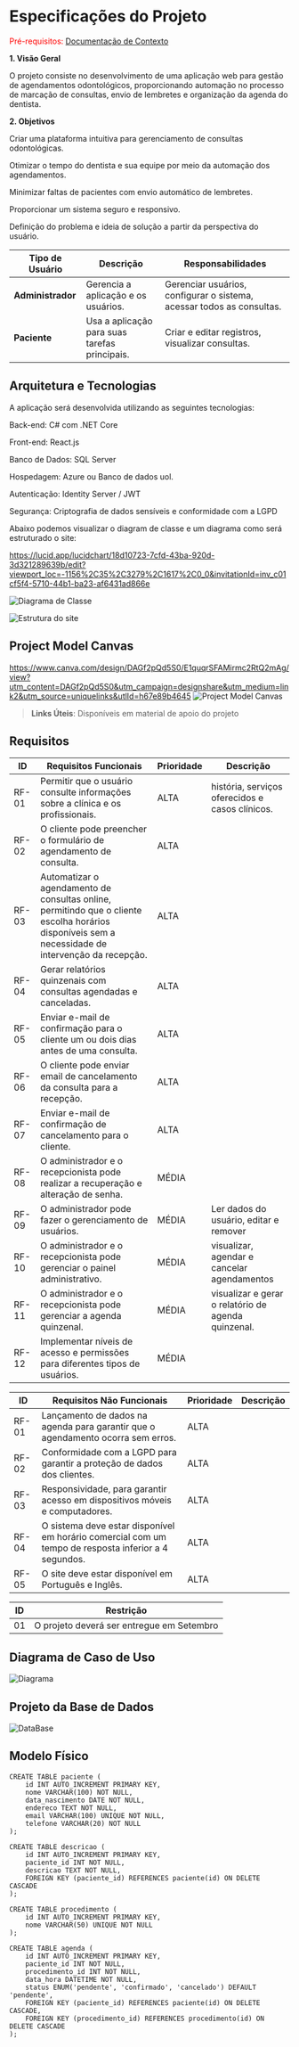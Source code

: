 # Especificações do Projeto

<span style="color:red">Pré-requisitos: <a href="01-Documentação de Contexto.md"> Documentação de Contexto</a></span>

**1. Visão Geral**

O projeto consiste no desenvolvimento de uma aplicação web para gestão de agendamentos odontológicos, proporcionando automação no processo de marcação de consultas, envio de lembretes e organização da agenda do dentista.

**2. Objetivos**

Criar uma plataforma intuitiva para gerenciamento de consultas odontológicas.

Otimizar o tempo do dentista e sua equipe por meio da automação dos agendamentos.

Minimizar faltas de pacientes com envio automático de lembretes.

Proporcionar um sistema seguro e responsivo.

Definição do problema e ideia de solução a partir da perspectiva do usuário. 


| Tipo de Usuário   | Descrição | Responsabilidades |
|------------------|-----------|------------------|
| **Administrador** | Gerencia a aplicação e os usuários. | Gerenciar usuários, configurar o sistema, acessar todos as consultas. |
| **Paciente** | Usa a aplicação para suas tarefas principais. | Criar e editar registros, visualizar consultas. |



## Arquitetura e Tecnologias

A aplicação será desenvolvida utilizando as seguintes tecnologias:

Back-end: C# com .NET Core

Front-end: React.js

Banco de Dados: SQL Server

Hospedagem: Azure ou Banco de dados uol.

Autenticação: Identity Server / JWT

Segurança: Criptografia de dados sensíveis e conformidade com a LGPD

Abaixo podemos visualizar o diagram de classe e um diagrama como será estruturado o site:

https://lucid.app/lucidchart/18d10723-7cfd-43ba-920d-3d321289639b/edit?viewport_loc=-1156%2C35%2C3279%2C1617%2C0_0&invitationId=inv_c01cf5f4-5710-44b1-ba23-af6431ad866e

![Diagrama de Classe ](img/classe1.png)

![Estrutura do site](img/diagrama_componentes.jpeg)

## Project Model Canvas

https://www.canva.com/design/DAGf2pQd5S0/E1quqrSFAMirmc2RtQ2mAg/view?utm_content=DAGf2pQd5S0&utm_campaign=designshare&utm_medium=link2&utm_source=uniquelinks&utlId=h67e89b4645
![Project Model Canvas ](img/canvas.png)
> **Links Úteis**:
> Disponíveis em material de apoio do projeto

## Requisitos

| **ID** | **Requisitos Funcionais**                      | **Prioridade** | **Descrição**                                                                                     |
|--------|-----------------------------------|----------------|-------------------------------------------------------------------------------------------------|
| RF-01 | Permitir que o usuário consulte informações sobre a clínica e os profissionais.| ALTA| história, serviços oferecidos e casos clínicos. |
| RF-02 | O cliente pode preencher o formulário de agendamento de consulta. | ALTA|  |
| RF-03 | Automatizar o agendamento de consultas online, permitindo que o cliente escolha horários disponíveis sem a necessidade de intervenção da recepção. | ALTA |   |
| RF-04 | Gerar relatórios quinzenais com consultas agendadas e canceladas. | ALTA |  |
| RF-05 | Enviar e-mail de confirmação para o cliente um ou dois dias antes de uma consulta. | ALTA | |
| RF-06 | O cliente pode enviar email de cancelamento da consulta para a recepção. | ALTA | |
| RF-07 | Enviar e-mail de confirmação de cancelamento para o cliente. | ALTA | |
| RF-08 | O administrador e o recepcionista pode realizar a recuperação e alteração de senha. | MÉDIA | |
| RF-09 | O administrador pode fazer o gerenciamento de usuários. | MÉDIA | Ler dados do usuário, editar e remover |
| RF-10 | O administrador e o recepcionista pode gerenciar o painel administrativo. | MÉDIA | visualizar, agendar e cancelar agendamentos |
| RF-11 | O administrador e o recepcionista pode gerenciar a agenda quinzenal. | MÉDIA | visualizar e gerar o relatório de agenda quinzenal.  |
| RF-12 | Implementar níveis de acesso e permissões para diferentes tipos de usuários.| MÉDIA |  |


| **ID** | **Requisitos Não Funcionais**                      | **Prioridade** | **Descrição**                                                                                     |
|--------|-----------------------------------|----------------|-------------------------------------------------------------------------------------------------|
| RF-01 | Lançamento de dados na agenda para garantir que o agendamento ocorra sem erros. | ALTA | |
| RF-02 | Conformidade com a LGPD para garantir a proteção de dados dos clientes.| ALTA | |
| RF-03 | Responsividade, para garantir acesso em dispositivos móveis e computadores.| ALTA | |
| RF-04 | O sistema deve estar disponível em horário comercial com um tempo de resposta inferior a 4 segundos.| ALTA | |
| RF-05 | O site deve estar disponível em Português e Inglês. | ALTA | |


| ID  | Restrição                                             |
|-----|-------------------------------------------------------|
| 01  | O projeto deverá ser entregue em Setembro |

## Diagrama de Caso de Uso

![Diagrama](img/Diagrama%20de%20casos%20de%20uso%20Clínica.jpeg)
 

## Projeto da Base de Dados

![DataBase](img/modelo_er_atualizado.jpg)

## Modelo Físico
```
CREATE TABLE paciente (
    id INT AUTO_INCREMENT PRIMARY KEY,
    nome VARCHAR(100) NOT NULL,
    data_nascimento DATE NOT NULL,
    endereco TEXT NOT NULL,
    email VARCHAR(100) UNIQUE NOT NULL,
    telefone VARCHAR(20) NOT NULL
);

CREATE TABLE descricao (
    id INT AUTO_INCREMENT PRIMARY KEY,
    paciente_id INT NOT NULL,
    descricao TEXT NOT NULL,
    FOREIGN KEY (paciente_id) REFERENCES paciente(id) ON DELETE CASCADE
);

CREATE TABLE procedimento (
    id INT AUTO_INCREMENT PRIMARY KEY,
    nome VARCHAR(50) UNIQUE NOT NULL
);

CREATE TABLE agenda (
    id INT AUTO_INCREMENT PRIMARY KEY,
    paciente_id INT NOT NULL,
    procedimento_id INT NOT NULL,
    data_hora DATETIME NOT NULL,
    status ENUM('pendente', 'confirmado', 'cancelado') DEFAULT 'pendente',
    FOREIGN KEY (paciente_id) REFERENCES paciente(id) ON DELETE CASCADE,
    FOREIGN KEY (procedimento_id) REFERENCES procedimento(id) ON DELETE CASCADE
);
```

